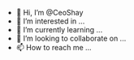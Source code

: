 - 👋 Hi, I’m @CeoShay
- 👀 I’m interested in ...
- 🌱 I’m currently learning ...
- 💞️ I’m looking to collaborate on ...
- 📫 How to reach me ...

<!---
CeoShay/CeoShay is a ✨ special ✨ repository because its `README.md` (this file) appears on your GitHub profile.
You can click the Preview link to take a look at your changes.
--->
